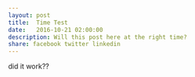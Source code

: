 ```yaml
---
layout: post
title:  Time Test
date:   2016-10-21 02:00:00
description: Will this post here at the right time?
share: facebook twitter linkedin
---
```



did it work??